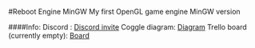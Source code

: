 #Reboot Engine MinGW
My first OpenGL game engine MinGW version

####Info:
Discord : [Discord invite](https://discord.gg/6VyDn5Y)
Coggle diagram: [Diagram](https://coggle.it/diagram/V71jNXrkbbVBARS8)
Trello board (currently empty): [Board](https://trello.com/b/h5Tl0drb/reboot)